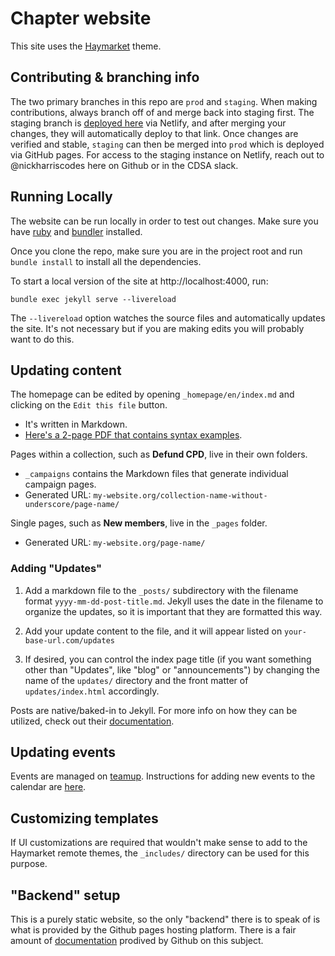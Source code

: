 # Chapter website

This site uses the [Haymarket](https://github.com/ChicagoDSA/haymarket) theme.

## Contributing & branching info

The two primary branches in this repo are `prod` and `staging`. When making contributions, always branch off of and merge back into staging first. The staging branch is [deployed here](https://cdsa-staging.netlify.app/) via Netlify, and after merging your changes, they will automatically deploy to that link. Once changes are verified and stable, `staging` can then be merged into `prod` which is deployed via GitHub pages. For access to the staging instance on Netlify, reach out to @nickharriscodes here on Github or in the CDSA slack. 

## Running Locally

The website can be run locally in order to test out changes. Make sure you have [ruby](https://www.ruby-lang.org/en/) and [bundler](https://bundler.io/) installed.

Once you clone the repo, make sure you are in the project root and run `bundle install` to install all the dependencies.

To start a local version of the site at http://localhost:4000, run:
```
bundle exec jekyll serve --livereload
```
The `--livereload` option watches the source files and automatically updates the site.
It's not necessary but if you are making edits you will probably want to do this.

## Updating content

The homepage can be edited by opening `_homepage/en/index.md` and clicking on the `Edit this file` button.

- It's written in Markdown.
- [Here's a 2-page PDF that contains syntax examples](https://guides.github.com/pdfs/markdown-cheatsheet-online.pdf).

Pages within a collection, such as **Defund CPD**, live in their own folders.

- `_campaigns` contains the Markdown files that generate individual campaign pages.
- Generated URL: `my-website.org/collection-name-without-underscore/page-name/`

Single pages, such as **New members**, live in the `_pages` folder.

- Generated URL: `my-website.org/page-name/`

### Adding "Updates"

1. Add a markdown file to the `_posts/` subdirectory with the filename format `yyyy-mm-dd-post-title.md`. Jekyll uses the date in the filename to organize the updates, so it is important that they are formatted this way. 

2. Add your update content to the file, and it will appear listed on `your-base-url.com/updates` 

3. If desired, you can control the index page title (if you want something other than "Updates", like "blog" or "announcements") by changing the name of the `updates/` directory and the front matter of `updates/index.html` accordingly. 

Posts are native/baked-in to Jekyll. For more info on how they can be utilized, check out their [documentation](https://jekyllrb.com/docs/posts/).

## Updating events

Events are managed on [teamup](https://www.teamup.com/). Instructions for adding new events to the calendar are [here](https://docs.google.com/document/d/1uzYh-cazDNuoNRhTttrvU-iuDkyXXDf7thJbU5oBWIg).

## Customizing templates

If UI customizations are required that wouldn't make sense to add to the Haymarket remote themes, the `_includes/` directory can be used for this purpose.

## "Backend" setup

This is a purely static website, so the only "backend" there is to speak of is what is provided by the Github pages hosting platform. There is a fair amount of [documentation](https://docs.github.com/en/github/working-with-github-pages/setting-up-a-github-pages-site-with-jekyll) prodived by Github on this subject.

